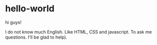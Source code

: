 # hello-world

hi guys!

I do not know much English. Like HTML, CSS and javascript.
To ask me questions. I'll be glad to help).
